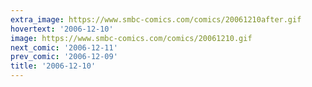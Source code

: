 ```yaml
---
extra_image: https://www.smbc-comics.com/comics/20061210after.gif
hovertext: '2006-12-10'
image: https://www.smbc-comics.com/comics/20061210.gif
next_comic: '2006-12-11'
prev_comic: '2006-12-09'
title: '2006-12-10'
---
```


